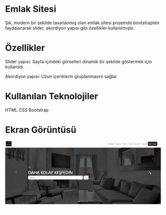 # Emlak Sitesi

Şık, modern bir şekilde tasarlanmış olan emlak sitesi projemde bootstrapten faydalanarak slider,
akordiyon yapısı gibi özellikler kullanılmıştır.

# Özellikler

Slider yapısı: Sayfa içindeki görselleri dinamik bir şekilde göstermek için kullanıldı.

Akordiyon yapısı: Uzun içeriklerin gruplanmasını sağlar

# Kullanılan Teknolojiler

HTML CSS Bootstrap

# Ekran Görüntüsü

![](ekran.gif)
